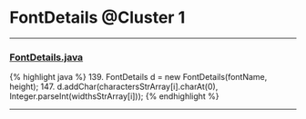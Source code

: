 # FontDetails @Cluster 1

***

### [FontDetails.java](https://searchcode.com/codesearch/view/15642331/)
{% highlight java %}
139. FontDetails d = new FontDetails(fontName, height);
147.         d.addChar(charactersStrArray[i].charAt(0), Integer.parseInt(widthsStrArray[i]));
{% endhighlight %}

***

